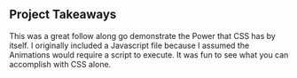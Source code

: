 ## Project Takeaways

This was a great follow along go demonstrate the Power that CSS has by itself. I originally included a Javascript file because I assumed the Animations would require a script to execute. It was fun to see what you can accomplish with CSS alone. 